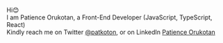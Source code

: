 <p>Hi😊 <br> I am Patience Orukotan, a Front-End Developer (JavaScript, TypeScript, React) <br> Kindly reach me on Twitter <a href="https://twitter.com/Patkoton">@patkoton</a>, or on LinkedIn <a href="https://www.linkedin.com/in/patience-orukotan-03a778ba/">Patience Orukotan</a>
</p>
